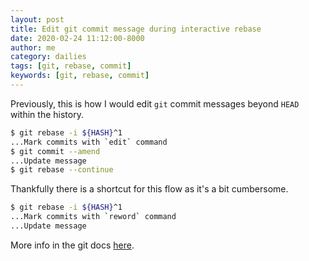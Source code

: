 ```yaml
---
layout: post
title: Edit git commit message during interactive rebase
date: 2020-02-24 11:12:00-8000
author: me
category: dailies
tags: [git, rebase, commit]
keywords: [git, rebase, commit]
---
```


Previously, this is how I would edit `git` commit messages beyond `HEAD` within the history.

```bash
$ git rebase -i ${HASH}^1
...Mark commits with `edit` command
$ git commit --amend
...Update message
$ git rebase --continue
```

Thankfully there is a shortcut for this flow as it's a bit cumbersome.

```bash
$ git rebase -i ${HASH}^1
...Mark commits with `reword` command
...Update message
```

More info in the git docs [here](https://git-scm.com/book/en/v2/Git-Tools-Rewriting-History).
